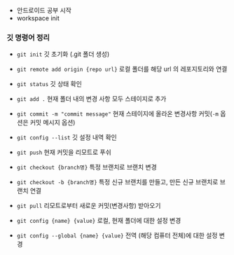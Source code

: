 - 안드로이드 공부 시작
- workspace init

### 깃 명령어 정리
- `git init`
깃 초기화 (.git 폴더 생성)

- `git remote add origin {repo url}`
로컬 폴더를 해당 url 의 레포지토리와 연결

- `git status`
깃 상태 확인

- `git add .`
현재 폴더 내의 변경 사항 모두 스테이지로 추가

- `git commit -m "commit message"`
현재 스테이지에 올라온 변경사항 커밋(`-m` 옵션은 커밋 메시지 옵션)

- `git config --list`
깃 설정 내역 확인

- `git push`
현재 커밋을 리모트로 푸쉬

- `git checkout {branch명}`
특정 브랜치로 브랜치 변경

- `git checkout -b {branch명}`
특정 신규 브랜치를 만들고, 만든 신규 브랜치로 브랜치 연결

- `git pull`
리모트로부터 새로운 커밋(변경사항) 받아오기

- `git config {name} {value}`
로컬, 현재 폴더에 대한 설정 변경

- `git config --global {name} {value}`
전역 (해당 컴퓨터 전체)에 대한 설정 변경

